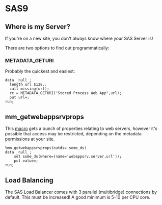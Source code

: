 SAS9
====================

## Where is my Server?
If you're on a new site, you don't always know where your SAS Server is!

There are two options to find out programmatically:

### METADATA_GETURI
Probably the quickest and easiest:

```sas
data _null_;
  length url $128.;
  call missing(url);
  rc = METADATA_GETURI("Stored Process Web App",url);
  put url=;
run;
```

## mm_getwebappsrvprops

This [macro](https://github.com/sasjs/core/blob/main/meta/mm_getwebappsrvprops.sas) gets a bunch of properties relating to web servers, however it's possible that access may be restricted, depending on the metadata permissions at your site.

```sas
%mm_getwebappsrvprops(outds= some_ds)
data _null_;
    set some_ds(where=(name='webappsrv.server.url'));
    put value=;
run;
```

## Load Balancing

The SAS Load Balancer comes with 3 parallel (multibridge) connections by default.  This must be increased!  A good minimum is 5-10 per CPU core.

<meta name="description" content="Tips & Tricks for building HTML5 web apps using Stored Processes on the SAS 9 EBI server">